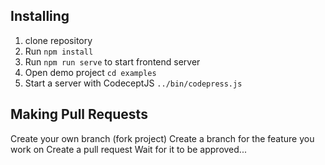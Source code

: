 ## Installing

1. clone repository
2. Run `npm install`
3. Run `npm run serve` to start frontend server
4. Open demo project `cd examples`
5. Start a server with CodeceptJS `../bin/codepress.js`

## Making Pull Requests

Create your own branch (fork project)
Create a branch for the feature you work on
Create a pull request
Wait for it to be approved...

